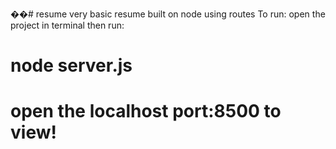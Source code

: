 ��# resume
very basic resume built on node using routes
To run:
open the project in terminal
then run:
# node server.js
# open the localhost port:8500 to view!

